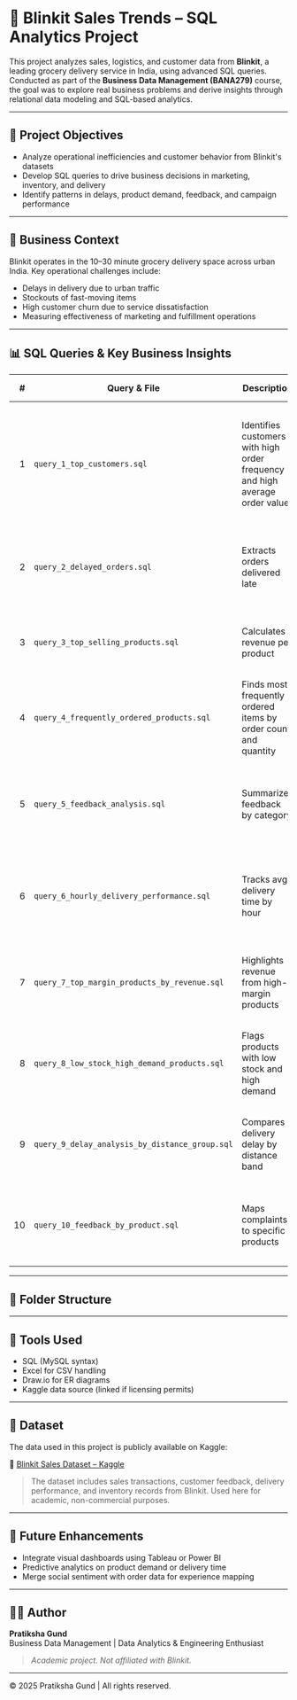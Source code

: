 # 🛒 Blinkit Sales Trends – SQL Analytics Project

This project analyzes sales, logistics, and customer data from **Blinkit**, a leading grocery delivery service in India, using advanced SQL queries. Conducted as part of the **Business Data Management (BANA279)** course, the goal was to explore real business problems and derive insights through relational data modeling and SQL-based analytics.

---

## 🚀 Project Objectives

- Analyze operational inefficiencies and customer behavior from Blinkit's datasets
- Develop SQL queries to drive business decisions in marketing, inventory, and delivery
- Identify patterns in delays, product demand, feedback, and campaign performance

---

## 🏢 Business Context

Blinkit operates in the 10–30 minute grocery delivery space across urban India. Key operational challenges include:
- Delays in delivery due to urban traffic
- Stockouts of fast-moving items
- High customer churn due to service dissatisfaction
- Measuring effectiveness of marketing and fulfillment operations

---

## 📊 SQL Queries & Key Business Insights

| # | Query & File | Description | Business Insight |
|--:|--------------|-------------|------------------|
| 1 | `query_1_top_customers.sql` | Identifies customers with high order frequency and high average order value | Helps focus loyalty programs on the most profitable customers. Example: Garima Behl placed 20 orders with ₹1982 AOV. |
| 2 | `query_2_delayed_orders.sql` | Extracts orders delivered late | Most delays (3–15 mins) are caused by traffic, impacting SLAs and satisfaction. |
| 3 | `query_3_top_selling_products.sql` | Calculates revenue per product | Baby Food and Mangoes top sales by value, indicating seasonal or staple demand. |
| 4 | `query_4_frequently_ordered_products.sql` | Finds most frequently ordered items by order count and quantity | Baby Food and Baby Wipes are top repeat items, requiring high stocking. |
| 5 | `query_5_feedback_analysis.sql` | Summarizes feedback by category | Top issues: Delivery, Customer Service, Product Quality—shows need for better service SOPs. |
| 6 | `query_6_hourly_delivery_performance.sql` | Tracks avg delivery time by hour | Delays peak at 12 PM–2 PM (avg 5.3+ mins), suggesting the need for staffing/load adjustments. |
| 7 | `query_7_top_margin_products_by_revenue.sql` | Highlights revenue from high-margin products | Baby Food contributes highest margin-adjusted revenue—ideal for promotions. |
| 8 | `query_8_low_stock_high_demand_products.sql` | Flags products with low stock and high demand | Items like Lotion and Biscuits are in high demand but low in inventory—risk of lost sales. |
| 9 | `query_9_delay_analysis_by_distance_group.sql` | Compares delivery delay by distance band | Surprisingly, 0–2 km orders had more delays than 2–5 km, likely due to city congestion. |
|10 | `query_10_feedback_by_product.sql` | Maps complaints to specific products | Repeated complaints for Mangoes, Dog Food, and Baby Wipes call for product/vendor review. |

---

## 📂 Folder Structure



---

## 🧰 Tools Used

- SQL (MySQL syntax)
- Excel for CSV handling
- Draw.io for ER diagrams
- Kaggle data source (linked if licensing permits)

---

## 📂 Dataset

The data used in this project is publicly available on Kaggle:

🔗 [Blinkit Sales Dataset – Kaggle](https://www.kaggle.com/datasets/akxiit/blinkit-sales-dataset/data)

> The dataset includes sales transactions, customer feedback, delivery performance, and inventory records from Blinkit. Used here for academic, non-commercial purposes.

---

## 🔮 Future Enhancements

- Integrate visual dashboards using Tableau or Power BI
- Predictive analytics on product demand or delivery time
- Merge social sentiment with order data for experience mapping

---

## 👩‍💻 Author

**Pratiksha Gund**  
Business Data Management | Data Analytics & Engineering Enthusiast  
> _Academic project. Not affiliated with Blinkit._

---

© 2025 Pratiksha Gund | All rights reserved.
